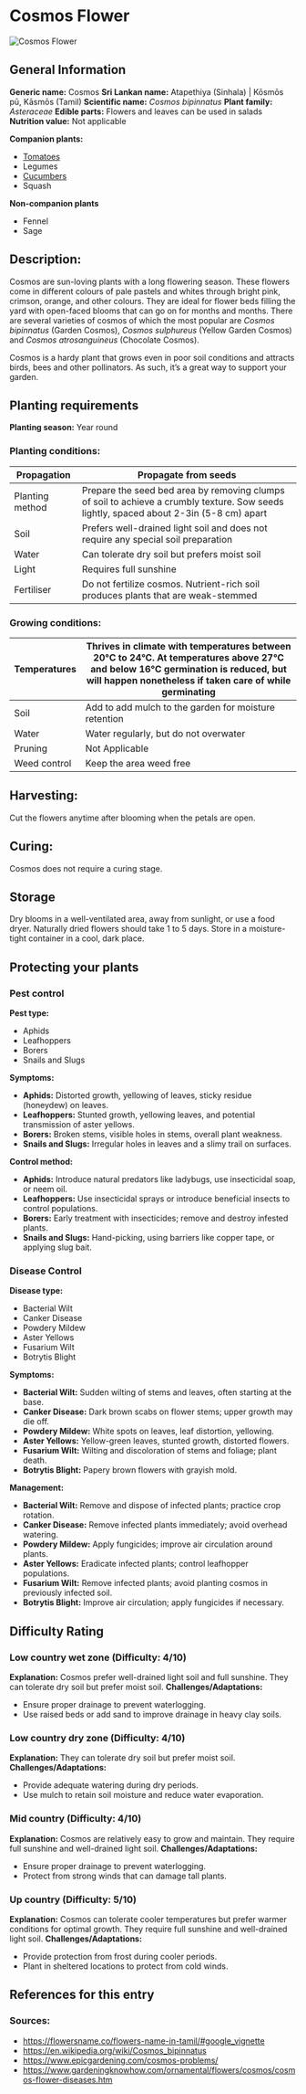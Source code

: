 # Cosmos Flower
![Cosmos Flower](../../assets/images/Cosmos-Flower.jpg "By Prenn - Own work, CC BY-SA 3.0, https://commons.wikimedia.org/w/index.php?curid=15788590")

## General Information
**Generic name:** Cosmos
**Sri Lankan name:** Atapethiya (Sinhala) | Kōsmōs pū, Kāsmōs (Tamil)
**Scientific name:** _Cosmos bipinnatus_
**Plant family:** _Asteraceae_
**Edible parts:** Flowers and leaves can be used in salads
**Nutrition value:** Not applicable

**Companion plants:**
- [Tomatoes](https://lanka.wiki/fruit/tomatoes.html)
- Legumes
- [Cucumbers](https://lanka.wiki/vegetables/cucumber.html)
- Squash
  
**Non-companion plants**
- Fennel
- Sage

## Description:
Cosmos are sun-loving plants with a long flowering season. These flowers come in different colours of pale pastels and whites through bright pink, crimson, orange, and other colours. They are ideal for flower beds filling the yard with open-faced blooms that can go on for months and months. There are several varieties of cosmos of which the most popular are _Cosmos bipinnatus_ (Garden Cosmos), _Cosmos sulphureus_ (Yellow Garden Cosmos) and _Cosmos atrosanguineus_ (Chocolate Cosmos).

Cosmos is a hardy plant that grows even in poor soil conditions and attracts birds, bees and other pollinators. As such, it’s a great way to support your garden.

## Planting requirements
**Planting season:** Year round

### Planting conditions:
| Propagation | Propagate from seeds |
|----|----|
| Planting method | Prepare the seed bed area by removing clumps of soil to achieve a crumbly texture. Sow seeds lightly, spaced about 2-3in (5-8 cm) apart |
| Soil | Prefers well-drained light soil and does not require any special soil preparation |
| Water | Can tolerate dry soil but prefers moist soil |
| Light | Requires full sunshine |
| Fertiliser | Do not fertilize cosmos. Nutrient-rich soil produces plants that are weak-stemmed |

### Growing conditions:
| Temperatures | Thrives in climate with temperatures between 20°C to 24°C. At temperatures above 27°C and below 16°C germination is reduced, but will happen nonetheless if taken care of while germinating |
|----|----|
| Soil | Add to add mulch to the garden for moisture retention |
| Water | Water regularly, but do not overwater |
| Pruning | Not Applicable |
| Weed control | Keep the area weed free |

## Harvesting:
Cut the flowers anytime after blooming when the petals are open.

## Curing:
Cosmos does not require a curing stage.

## Storage
Dry blooms in a well-ventilated area, away from sunlight, or use a food dryer. Naturally dried flowers should take 1 to 5 days. Store in a moisture-tight container in a cool, dark place.

## Protecting your plants
### Pest control
**Pest type:**
- Aphids
- Leafhoppers
- Borers
- Snails and Slugs

**Symptoms:**
- **Aphids:** Distorted growth, yellowing of leaves, sticky residue (honeydew) on leaves.
- **Leafhoppers:** Stunted growth, yellowing leaves, and potential transmission of aster yellows.
- **Borers:** Broken stems, visible holes in stems, overall plant weakness.
- **Snails and Slugs:** Irregular holes in leaves and a slimy trail on surfaces.

**Control method:**
- **Aphids:** Introduce natural predators like ladybugs, use insecticidal soap, or neem oil.
- **Leafhoppers:** Use insecticidal sprays or introduce beneficial insects to control populations.
- **Borers:** Early treatment with insecticides; remove and destroy infested plants.
- **Snails and Slugs:** Hand-picking, using barriers like copper tape, or applying slug bait.

### Disease Control
**Disease type:**
- Bacterial Wilt
- Canker Disease
- Powdery Mildew
- Aster Yellows
- Fusarium Wilt
- Botrytis Blight

**Symptoms:**
- **Bacterial Wilt:** Sudden wilting of stems and leaves, often starting at the base.
- **Canker Disease:** Dark brown scabs on flower stems; upper growth may die off.
- **Powdery Mildew:** White spots on leaves, leaf distortion, yellowing.
- **Aster Yellows:** Yellow-green leaves, stunted growth, distorted flowers.
- **Fusarium Wilt:** Wilting and discoloration of stems and foliage; plant death.
- **Botrytis Blight:** Papery brown flowers with grayish mold.

**Management:**
- **Bacterial Wilt:** Remove and dispose of infected plants; practice crop rotation.
- **Canker Disease:** Remove infected plants immediately; avoid overhead watering.
- **Powdery Mildew:** Apply fungicides; improve air circulation around plants.
- **Aster Yellows:** Eradicate infected plants; control leafhopper populations.
- **Fusarium Wilt:** Remove infected plants; avoid planting cosmos in previously infected soil.
- **Botrytis Blight:** Improve air circulation; apply fungicides if necessary.

## Difficulty Rating
### Low country wet zone (Difficulty: 4/10)
**Explanation:** Cosmos prefer well-drained light soil and full sunshine. They can tolerate dry soil but prefer moist soil.
**Challenges/Adaptations:**
- Ensure proper drainage to prevent waterlogging.
- Use raised beds or add sand to improve drainage in heavy clay soils.

### Low country dry zone (Difficulty: 4/10)
**Explanation:** They can tolerate dry soil but prefer moist soil.
**Challenges/Adaptations:**
- Provide adequate watering during dry periods.
- Use mulch to retain soil moisture and reduce water evaporation.

### Mid country (Difficulty: 4/10)
**Explanation:** Cosmos are relatively easy to grow and maintain. They require full sunshine and well-drained light soil.
**Challenges/Adaptations:**
- Ensure proper drainage to prevent waterlogging.
- Protect from strong winds that can damage tall plants.

### Up country (Difficulty: 5/10)
**Explanation:** Cosmos can tolerate cooler temperatures but prefer warmer conditions for optimal growth. They require full sunshine and well-drained light soil.
**Challenges/Adaptations:**
- Provide protection from frost during cooler periods.
- Plant in sheltered locations to protect from cold winds.

## References for this entry
### Sources:
- https://flowersname.co/flowers-name-in-tamil/#google_vignette
- https://en.wikipedia.org/wiki/Cosmos_bipinnatus
- https://www.epicgardening.com/cosmos-problems/
- https://www.gardeningknowhow.com/ornamental/flowers/cosmos/cosmos-flower-diseases.htm

